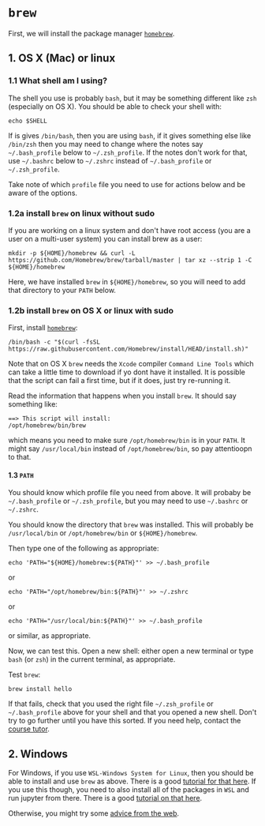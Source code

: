 
# `brew`

First, we will install the package manager [`homebrew`](https://brew.sh).

## 1. OS X (Mac) or linux

### 1.1 What shell am I using?

The shell you use is probably `bash`, but it may be something different like `zsh` (especially on OS X). You should be able to check your shell with:

	echo $SHELL

If is gives `/bin/bash`, then you are using `bash`, if it gives something else like `/bin/zsh` then you may need to change where the notes say `~/.bash_profile` below to `~/.zsh_profile`. If the notes don't work for that, use `~/.bashrc` below to `~/.zshrc` instead of `~/.bash_profile` or `~/.zsh_profile`.

Take note of which `profile` file you need to use for actions below and be aware of the options. 

### 1.2a install `brew` on linux without sudo

If you are working on a linux system and don't have root access (you are a user on a multi-user system) you can install brew as a user:

	mkdir -p ${HOME}/homebrew && curl -L https://github.com/Homebrew/brew/tarball/master | tar xz --strip 1 -C ${HOME}/homebrew
	
	
Here, we have installed `brew` in `${HOME}/homebrew`, so you will need to add that directory to your `PATH` below.

### 1.2b install `brew` on OS X or linux with sudo

 First, install [`homebrew`](https://brew.sh):

	/bin/bash -c "$(curl -fsSL https://raw.githubusercontent.com/Homebrew/install/HEAD/install.sh)"

Note that on OS X `brew` needs the `Xcode` compiler `Command Line Tools` which can take a little time to download if yo dont have it installed. It is possible that the script can fail a first time, but if it does, just try re-running it.

Read the information that happens when you install `brew`. It should say something like:

	==> This script will install:
	/opt/homebrew/bin/brew
	

which means you need to make sure `/opt/homebrew/bin` is in your `PATH`. It might say `/usr/local/bin` instead of `/opt/homebrew/bin`, so pay attentioopn to that.

#### 1.3 `PATH`

You should know which profile file you need from above. It will probaby be `~/.bash_profile` or `~/.zsh_profile`, but you may need to use `~/.bashrc` or `~/.zshrc`.

You should know the directory that `brew` was installed. This will probably be `/usr/local/bin` or `/opt/homebrew/bin` or `${HOME}/homebrew`. 
	
Then type one of the following as appropriate:

	echo 'PATH="${HOME}/homebrew:${PATH}"' >> ~/.bash_profile

or

	echo 'PATH="/opt/homebrew/bin:${PATH}"' >> ~/.zshrc
	
or

	echo 'PATH="/usr/local/bin:${PATH}"' >> ~/.bash_profile


or similar, as appropriate.


Now, we can test this.  Open a new shell: either open a new terminal or type `bash` (or `zsh`) in the current terminal, as appropriate. 


Test `brew`:

	brew install hello
	

If that fails, check that you used the right file `~/.zsh_profile` or `~/.bash_profile` above for your shell and that you opened a new shell. Don't try to go further until you have this sorted. If you need help, contact the [course tutor](mailto:p.lewis@ucl.ac.uk).



## 2. Windows

For Windows, if you use `WSL-Windows System for Linux`, then you should be able to install and use `brew` as above. There is a good [tutorial for that here](https://medium.com/@edwardbaeg9/using-homebrew-on-windows-10-with-windows-subsystem-for-linux-wsl-c7f1792f88b3). If you use this though, you need to also install all of the packages in `WSL` and run jupyter from there. There is a good [tutorial on that here](https://towardsdatascience.com/configuring-jupyter-notebook-in-windows-subsystem-linux-wsl2-c757893e9d69).

Otherwise, you might try some [advice from the web](https://sandbox.idre.ucla.edu/sandbox/tutorials/installing-gdal-for-windows).


	
